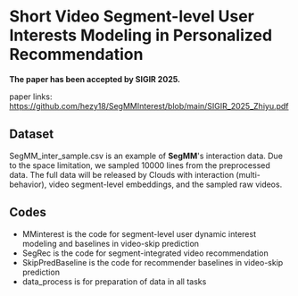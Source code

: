 # Short Video Segment-level User Interests Modeling in Personalized Recommendation

**The paper has been accepted by SIGIR 2025.**

paper links: https://github.com/hezy18/SegMMInterest/blob/main/SIGIR_2025_Zhiyu.pdf

## Dataset

SegMM_inter_sample.csv is an example of **SegMM**'s interaction data. Due to the space limitation, we sampled 10000 lines from the preprocessed data. The full data will be released by Clouds with interaction (multi-behavior), video segment-level embeddings, and the sampled raw videos. 

## Codes

* MMinterest is the code for segment-level user dynamic interest modeling and baselines in video-skip prediction
* SegRec is the code for segment-integrated video recommendation
* SkipPredBaseline is the code for recommender baselines in video-skip prediction
* data_process is for preparation of data in all tasks
